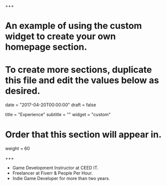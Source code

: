 +++
# An example of using the custom widget to create your own homepage section.
# To create more sections, duplicate this file and edit the values below as desired.

date = "2017-04-20T00:00:00"
draft = false

title = "Experience"
subtitle = ""
widget = "custom"

# Order that this section will appear in.
weight = 60

+++

- Game Development Instructor at CEED IT.
- Freelancer at Fiverr & People Per Hour.
- Indie Game Developer for more than two years.